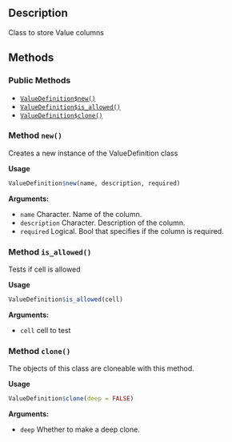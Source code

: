 ## Description

Class to store Value columns


## Methods

### Public Methods

* [`ValueDefinition$new()`](#method-ValueDefinition-new)
* [`ValueDefinition$is_allowed()`](#method-ValueDefinition-is_allowed)
* [`ValueDefinition$clone()`](#method-ValueDefinition-clone)

<a id="method-ValueDefinition-new"></a>
### Method `new()`

Creates a new instance of the ValueDefinition class


<b>Usage</b>

```r
ValueDefinition$new(name, description, required)
```

<b>Arguments:</b>

* `name` Character. Name of the column.
* `description` Character. Description of the column.
* `required` Logical. Bool that specifies if the column is required.


<a id="method-ValueDefinition-is_allowed"></a>
### Method `is_allowed()`

Tests if cell is allowed


<b>Usage</b>

```r
ValueDefinition$is_allowed(cell)
```

<b>Arguments:</b>

* `cell` cell to test


<a id="method-ValueDefinition-clone"></a>
### Method `clone()`

The objects of this class are cloneable with this method.


<b>Usage</b>

```r
ValueDefinition$clone(deep = FALSE)
```

<b>Arguments:</b>

* `deep` Whether to make a deep clone.


